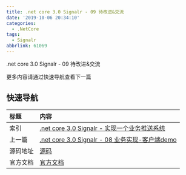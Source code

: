 ```yaml
---
title: .net core 3.0 Signalr - 09 待改进&交流
date: '2019-10-06 20:34:10'
categories:
  - .NetCore
tags:
  - Signalr
abbrlink: 61069
---
```


.net core 3.0 Signalr - 09 待改进&交流
<!-- more -->





更多内容请通过快速导航查看下一篇

## 快速导航

|   标题    |   内容 
|   :---    |   :--- 
|   索引    |   [.net core 3.0 Signalr - 实现一个业务推送系统](/2019/09/20/dotnetcore/signalr/00-introduct/) 
|   上一篇  |  [.net core 3.0 Signalr - 08 业务实现-客户端demo](/2019/10/05/dotnetcore/signalr/08-clientdemo/) 
|   源码地址  |   [源码](https://github.com/xiexingen/Core.Signalr.Template) 
|   官方文档  |   [官方文档](https://docs.microsoft.com/zh-CN/aspnet/core/?view=aspnetcore-3.0) 
